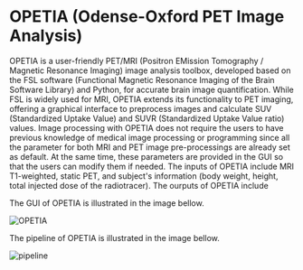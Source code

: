 # OPETIA (Odense-Oxford PET Image Analysis)
OPETIA is a user-friendly PET/MRI (Positron EMission Tomography / Magnetic Resonance Imaging) image analysis toolbox, developed based on the FSL software (Functional Magnetic Resonance Imaging of the Brain Software Library) and Python, for accurate brain image quantification. While FSL is widely used for MRI, OPETIA extends its functionality to PET imaging, offering a graphical interface to preprocess images and calculate SUV (Standardized Uptake Value) and SUVR (Standardized Uptake Value ratio) values. Image processing with OPETIA does not require the users to have previous knowledge of medical image processing or programming since all the parameter for both MRI and PET image pre-processings are already set as default. At the same time, these parameters are provided in the GUI so that the users can modify them if needed.
The inputs of OPETIA include MRI T1-weighted, static PET, and subject's information (body weight, height, total injected dose of the radiotracer).
The ourputs of OPETIA include 

The GUI of OPETIA is illustrated in the image bellow.

![OPETIA](https://github.com/user-attachments/assets/d711c01f-1faf-49b8-85ac-4b31892b467d)

The pipeline of OPETIA is illustrated in the image bellow.

![pipeline](https://github.com/user-attachments/assets/d7997e20-9e5d-4655-8736-039365062f7a)

